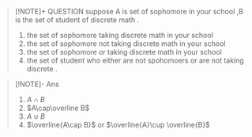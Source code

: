 
> [!NOTE]+ QUESTION
> suppose A is set of sophomore in your school ,B is the set of student of discrete math .
> 1. the set of sophomore taking discrete math in your school
> 2. the set of sophomore not  taking discrete math in your school
> 3.  the set of sophomore or taking discrete math in your school
> 4. the set of student who either are not spohomoers or are not taking discrete .

> [!NOTE]- Ans
> 1. $A\cap B$
> 2. $A\cap\overline B$
> 3. $A\cup B$
> 4. $\overline{A\cap B}$ or $\overline{A}\cup \overline{B}$



